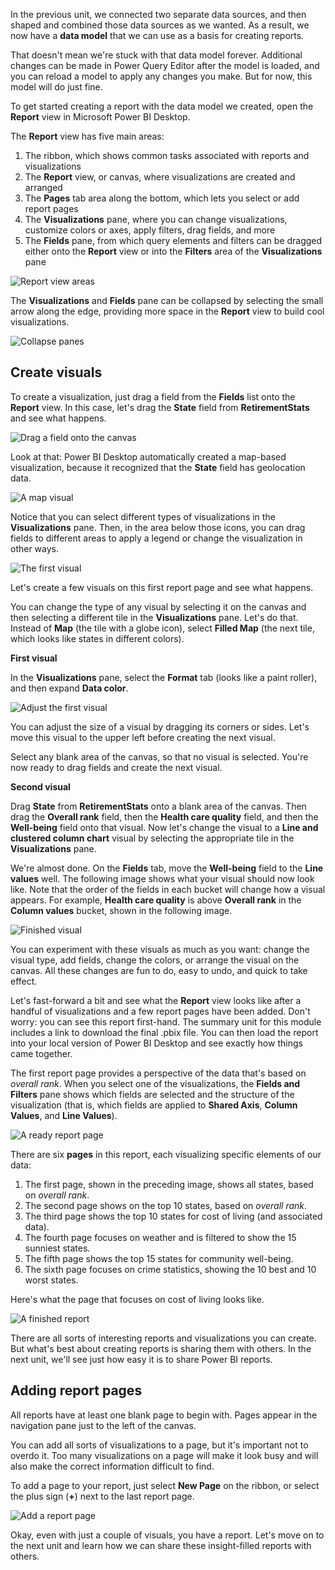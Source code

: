 In the previous unit, we connected two separate data sources, and then shaped and combined those data sources as we wanted. As a result, we now have a **data model** that we can use as a basis for creating reports. 

That doesn't mean we're stuck with that data model forever. Additional changes can be made in Power Query Editor after the model is loaded, and you can reload a model to apply any changes you make. But for now, this model will do just fine. 

To get started creating a report with the data model we created, open the **Report** view in Microsoft Power BI Desktop.

The **Report** view has five main areas:

1. The ribbon, which shows common tasks associated with reports and visualizations
2. The **Report** view, or canvas, where visualizations are created and arranged
3. The **Pages** tab area along the bottom, which lets you select or add report pages
4. The **Visualizations** pane, where you can change visualizations, customize colors or axes, apply filters, drag fields, and more
5. The **Fields** pane, from which query elements and filters can be dragged either onto the **Report** view or into the **Filters** area of the **Visualizations** pane

![Report view areas](../media/pbid-visuals_01.png)

The **Visualizations** and **Fields** pane can be collapsed by selecting the small arrow along the edge, providing more space in the **Report** view to build cool visualizations.

![Collapse panes](../media/pbid-visuals_02.png)

## Create visuals
To create a visualization, just drag a field from the **Fields** list onto the **Report** view. In this case, let's drag the **State** field from **RetirementStats** and see what happens.

![Drag a field onto the canvas](../media/pbid-visuals_03a.png)

Look at that: Power BI Desktop automatically created a map-based visualization, because it recognized that the **State** field has geolocation data.

![A map visual](../media/pbid-visuals_03.png)

Notice that you can select different types of visualizations in the **Visualizations** pane. Then, in the area below those icons, you can drag fields to different areas to apply a legend or change the visualization in other ways. 

![The first visual](../media/pbid-visuals_04.png)

Let's create a few visuals on this first report page and see what happens.

You can change the type of any visual by selecting it on the canvas and then selecting a different tile in the **Visualizations** pane. Let's do that. Instead of **Map** (the tile with a globe icon), select **Filled Map** (the next tile, which looks like states in different colors).

**First visual**

In the **Visualizations** pane, select the **Format** tab (looks like a paint roller), and then expand **Data color**.

![Adjust the first visual](../media/pbid-visuals_04b.png)

You can adjust the size of a visual by dragging its corners or sides. Let's move this visual to the upper left before creating the next visual.

Select any blank area of the canvas, so that no visual is selected. You're now ready to drag fields and create the next visual.

**Second visual**

Drag **State** from **RetirementStats** onto a blank area of the canvas. Then drag the **Overall rank** field, then the **Health care quality** field, and then the **Well-being** field onto that visual. Now let's change the visual to a **Line and clustered column chart** visual by selecting the appropriate tile in the **Visualizations** pane.

We're almost done. On the **Fields** tab, move the **Well-being** field to the **Line values** well. The following image shows what your visual should now look like. Note that the order of the fields in each bucket will change how a visual appears. For example, **Health care quality** is above **Overall rank** in the **Column values** bucket, shown in the following image. 

![Finished visual](../media/pbid-visuals_04d.png)

You can experiment with these visuals as much as you want: change the visual type, add fields, change the colors, or arrange the visual on the canvas. All these changes are fun to do, easy to undo, and quick to take effect.

Let's fast-forward a bit and see what the **Report** view looks like after a handful of visualizations and a few report pages have been added. Don't worry: you can see this report first-hand. The summary unit for this module includes a link to download the final .pbix file. You can then load the report into your local version of Power BI Desktop and see exactly how things came together. 

The first report page provides a perspective of the data that's based on *overall rank*. When you select one of the visualizations, the **Fields and Filters** pane shows which fields are selected and the structure of the visualization (that is, which fields are applied to **Shared Axis**, **Column Values**, and **Line Values**).

![A ready report page](../media/pbid-visuals_05.png)

There are six **pages** in this report, each visualizing specific elements of our data:

1. The first page, shown in the preceding image, shows all states, based on *overall rank*.
2. The second page shows on the top 10 states, based on *overall rank*.
3. The third page shows the top 10 states for cost of living (and associated data).
4. The fourth page focuses on weather and is filtered to show the 15 sunniest states.
5. The fifth page shows the top 15 states for community well-being.
6. The sixth page focuses on crime statistics, showing the 10 best and 10 worst states.

Here's what the page that focuses on cost of living looks like.

![A finished report](../media/pbid-visuals_06.png)

There are all sorts of interesting reports and visualizations you can create. But what's best about creating reports is sharing them with others. In the next unit, we'll see just how easy it is to share Power BI reports.

## Adding report pages

All reports have at least one blank page to begin with. Pages appear in the navigation pane just to the left of the canvas. 

You can add all sorts of visualizations to a page, but it's important not to overdo it. Too many visualizations on a page will make it look busy and will also make the correct information difficult to find.

To add a page to your report, just select **New Page** on the ribbon, or select the plus sign (**+**) next to the last report page.

![Add a report page](../media/pbid-visuals_09.png)

Okay, even with just a couple of visuals, you have a report. Let's move on to the next unit and learn how we can share these insight-filled reports with others.
